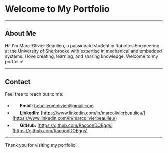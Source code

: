 # Welcome to My Portfolio

---

## About Me

Hi! I'm Marc-Olivier Beaulieu, a passionate student in Robotics Engineering at the University of Sherbrooke with expertise in mechanical and embedded systems. I love creating, learning, and sharing knowledge. Welcome to my portfolio!

---

## Contact

Feel free to reach out to me:

- <img src="assets/img/email.png" alt="icon" width="20" height="20"> **Email:** [beaulieumolivier@gmail.com](mailto:beaulieumolivier@gmail.com)
- <img src="assets/img/in-logo/InBug-White.png" alt="icon" width="20" height="20"> **LinkedIn:** [https://www.linkedin.com/in/marcolivierbeaulieu/](https://www.linkedin.com/in/marcolivierbeaulieu/)
- <img src="assets/img/Github/github-mark-white.png" alt="icon" width="20" height="20"> **GitHub:** [https://github.com/RacoonDOEggs](https://github.com/RacoonDOEggs)

---

Thank you for visiting my portfolio!
